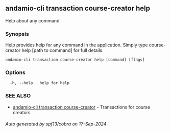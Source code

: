 ## andamio-cli transaction course-creator help

Help about any command

### Synopsis

Help provides help for any command in the application.
Simply type course-creator help [path to command] for full details.

```
andamio-cli transaction course-creator help [command] [flags]
```

### Options

```
  -h, --help   help for help
```

### SEE ALSO

* [andamio-cli transaction course-creator](andamio-cli_transaction_course-creator.md.md)	 - Transactions for course creators

###### Auto generated by spf13/cobra on 17-Sep-2024
